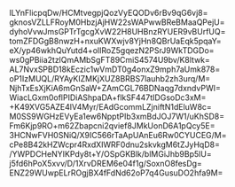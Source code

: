 lLYnFlicpqDw/HCMtvegpjQozVyEQODv6rBv9qG6vj8=
gknosVZLLFRoyM0HbzjAjHW22sWAPwwBReBMaaQPejU=
dyhoVvwJmsGPTrTgcgXvW22H8UHBnzRYUER9vBUrfUQ=
tomZFDGgB8nwzH+nxuKWXwjv8YjHn8QBrUaEqk5pqaY=
eX/yp46wkhQuYutd4+olIRoZ5gqezN2PSrJ9WkTDGDo=
ws0gPBiia2tzlQmAMbSgFT89CmiS4574U9bv/K8ltwk=
AL7NvxSPBD18kEczic1wVmDT0g4onxZ9mph7aUmk878=
oP1IzMUQL/RYAyKIZMKjXUZ8BRBS7lauhb2zh3urq/M=
NjhTxEsXjKiA6mGnSaW+ZAmCGL76BDNaqg7dxndvPWI=
WiacLGxm0oflPIDiAShpaDA+flkSF447tIDGsoDc3xM=
+K49XVG5AZE4lV4Myr/EAdGcommLZjniftN1dEluW8c=
M0SS9WGHzEVyEa1ew6NpptPIb3xmBdJOJ7W1/uKhSD8=
Fm6Kjp9RO+m62Zbapcni2qvief8JMkUonD6A1pQcy5E=
3HCNwFVH0SNiQ/X9IC566rTaApUAnEu6Rw0CYUCEG/M=
cPe8B42kHZWcpr4RxdXIWRF0dnu2skvkgM6tZJyHqD8=
/YWPDCHeNYIKPdy8t+Y/OSpGKBlk/blMGiJhb9Bp5lU=
j5fd6hPoX5xvv/D/1XrvDREM6e04f1g/SoxnO8fesDg=
ENZ29WUwpELrROgjBX4fFdNd62oP7q4GusuDO2hfa9M=
